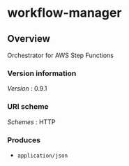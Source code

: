 # workflow-manager


<a name="overview"></a>
## Overview
Orchestrator for AWS Step Functions


### Version information
*Version* : 0.9.1


### URI scheme
*Schemes* : HTTP


### Produces

* `application/json`



